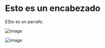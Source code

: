 <!DOCTYPE html>
<html>
<head>
  <link rel="stylesheet" href="styles.css">
</head>
<body>

<h1>Esto es un encabezado</h1>
<p>ESto es un parrafo.</p>

</body>
</html>

![image](https://github.com/user-attachments/assets/7d08d8ad-78e6-4d33-af09-555a8b15f984)

![image](https://github.com/user-attachments/assets/8d01b3d8-2519-4ad5-9762-47bb462b7fb8)
